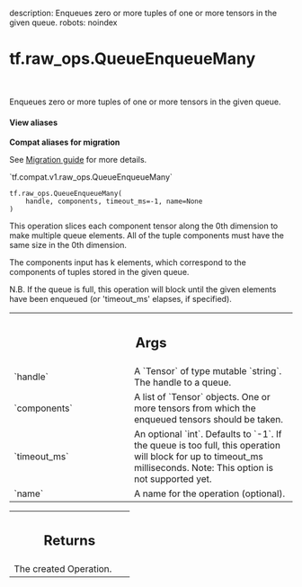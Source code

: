 description: Enqueues zero or more tuples of one or more tensors in the given queue.
robots: noindex

# tf.raw_ops.QueueEnqueueMany

<!-- Insert buttons and diff -->

<table class="tfo-notebook-buttons tfo-api nocontent" align="left">

</table>



Enqueues zero or more tuples of one or more tensors in the given queue.


<section class="expandable">
  <h4 class="showalways">View aliases</h4>
  <p>
<b>Compat aliases for migration</b>
<p>See
<a href="https://www.tensorflow.org/guide/migrate">Migration guide</a> for
more details.</p>
<p>`tf.compat.v1.raw_ops.QueueEnqueueMany`</p>
</p>
</section>

<pre class="devsite-click-to-copy prettyprint lang-py tfo-signature-link">
<code>tf.raw_ops.QueueEnqueueMany(
    handle, components, timeout_ms=-1, name=None
)
</code></pre>



<!-- Placeholder for "Used in" -->

This operation slices each component tensor along the 0th dimension to
make multiple queue elements. All of the tuple components must have the
same size in the 0th dimension.

The components input has k elements, which correspond to the components of
tuples stored in the given queue.

N.B. If the queue is full, this operation will block until the given
elements have been enqueued (or 'timeout_ms' elapses, if specified).

<!-- Tabular view -->
 <table class="responsive fixed orange">
<colgroup><col width="214px"><col></colgroup>
<tr><th colspan="2"><h2 class="add-link">Args</h2></th></tr>

<tr>
<td>
`handle`<a id="handle"></a>
</td>
<td>
A `Tensor` of type mutable `string`. The handle to a queue.
</td>
</tr><tr>
<td>
`components`<a id="components"></a>
</td>
<td>
A list of `Tensor` objects.
One or more tensors from which the enqueued tensors should
be taken.
</td>
</tr><tr>
<td>
`timeout_ms`<a id="timeout_ms"></a>
</td>
<td>
An optional `int`. Defaults to `-1`.
If the queue is too full, this operation will block for up
to timeout_ms milliseconds.
Note: This option is not supported yet.
</td>
</tr><tr>
<td>
`name`<a id="name"></a>
</td>
<td>
A name for the operation (optional).
</td>
</tr>
</table>



<!-- Tabular view -->
 <table class="responsive fixed orange">
<colgroup><col width="214px"><col></colgroup>
<tr><th colspan="2"><h2 class="add-link">Returns</h2></th></tr>
<tr class="alt">
<td colspan="2">
The created Operation.
</td>
</tr>

</table>

